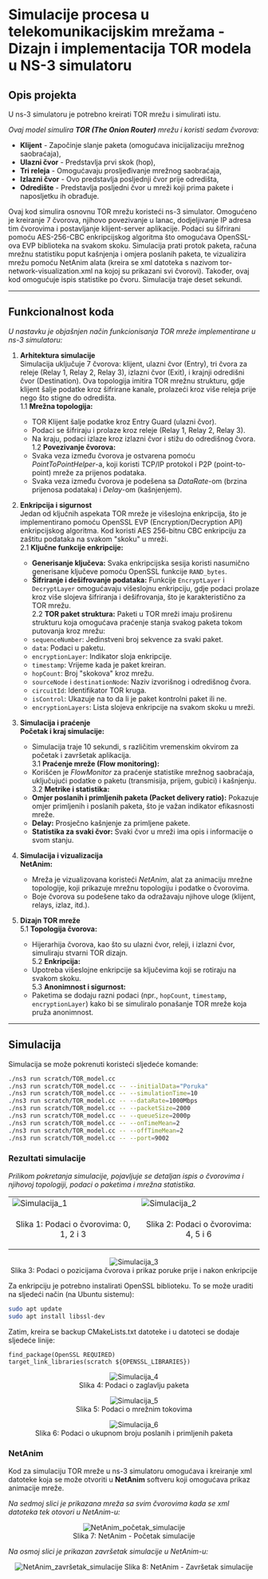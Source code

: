 # Simulacije procesa u telekomunikacijskim mrežama - Dizajn i implementacija TOR modela u NS-3 simulatoru

## Opis projekta

U ns-3 simulatoru je potrebno kreirati TOR mrežu i simulirati istu. 

*Ovaj model simulira **TOR (The Onion Router)** mrežu i koristi sedam čvorova:*

- **Klijent** - Započinje slanje paketa (omogućava inicijalizaciju mrežnog saobraćaja),
- **Ulazni čvor** - Predstavlja prvi skok (hop),
- **Tri releja** - Omogućavaju prosljeđivanje mrežnog saobraćaja,
- **Izlazni čvor** - Ovo predstavlja posljednji čvor prije odredišta,
- **Odredište** - Predstavlja posljedni čvor u mreži koji prima pakete i naposljetku ih obrađuje.

Ovaj kod simulira osnovnu TOR mrežu koristeći ns-3 simulator. Omogućeno je kreiranje 7 čvorova, njihovo povezivanje u lanac, dodjeljivanje IP adresa tim čvorovima i postavljanje klijent-server aplikacije. Podaci su šifrirani pomoću AES-256-CBC enkripcijskog algoritma što omogućava OpenSSL-ova EVP biblioteka na svakom skoku. Simulacija prati protok paketa, računa mrežnu statistiku poput kašnjenja i omjera poslanih paketa, te vizualizira mrežu pomoću NetAnim alata (kreira se xml datoteka s nazivom tor-network-visualization.xml na kojoj su prikazani svi čvorovi). Također, ovaj kod omogućuje ispis statistike po čvoru. Simulacija traje deset sekundi.

---

## Funkcionalnost koda

*U nastavku je objašnjen način funkcionisanja TOR mreže implementirane u ns-3 simulatoru:*

1. **Arhitektura simulacije**  
    Simulacija uključuje 7 čvorova: klijent, ulazni čvor (Entry), tri čvora za releje (Relay 1, Relay 2, Relay 3), izlazni čvor (Exit), i krajnji odredišni čvor (Destination). Ova topologija imitira TOR mrežnu strukturu, gdje klijent šalje podatke kroz šifrirane kanale, prolazeći kroz više releja prije nego što stigne do odredišta.  
    1.1 **Mrežna topologija:**  
    - TOR Klijent šalje podatke kroz Entry Guard (ulazni čvor).  
    - Podaci se šifriraju i prolaze kroz releje (Relay 1, Relay 2, Relay 3).  
    - Na kraju, podaci izlaze kroz izlazni čvor i stižu do odredišnog čvora.  
    1.2 **Povezivanje čvorova:**  
    - Svaka veza između čvorova je ostvarena pomoću *PointToPointHelper*-a, koji koristi TCP/IP protokol i P2P (point-to-point) mreže za prijenos podataka.  
    - Svaka veza između čvorova je podešena sa *DataRate*-om (brzina prijenosa podataka) i *Delay*-om (kašnjenjem).  

2. **Enkripcija i sigurnost**  
    Jedan od ključnih aspekata TOR mreže je višeslojna enkripcija, što je implementirano pomoću OpenSSL EVP (Encryption/Decryption API) enkripcijskog algoritma. Kod koristi AES 256-bitnu CBC enkripciju za zaštitu podataka na svakom "skoku" u mreži.  
    2.1 **Ključne funkcije enkripcije:**  
    - **Generisanje ključeva:** Svaka enkripcijska sesija koristi nasumično generisane ključeve pomoću OpenSSL funkcije `RAND_bytes`.  
    - **Šifriranje i dešifrovanje podataka:** Funkcije `EncryptLayer` i `DecryptLayer` omogućavaju višeslojnu enkripciju, gdje podaci prolaze kroz više slojeva šifriranja i dešifrovanja, što je karakteristično za TOR mrežu.  
    2.2 **TOR paket struktura:** Paketi u TOR mreži imaju proširenu strukturu koja omogućava praćenje stanja svakog paketa tokom putovanja kroz mrežu:  
    - `sequenceNumber`: Jedinstveni broj sekvence za svaki paket.  
    - `data`: Podaci u paketu.  
    - `encryptionLayer`: Indikator sloja enkripcije.  
    - `timestamp`: Vrijeme kada je paket kreiran.  
    - `hopCount`: Broj "skokova" kroz mrežu.  
    - `sourceNode` i `destinationNode`: Naziv izvorišnog i odredišnog čvora.  
    - `circuitId`: Identifikator TOR kruga.  
    - `isControl`: Ukazuje na to da li je paket kontrolni paket ili ne.  
    - `encryptionLayers`: Lista slojeva enkripcije na svakom skoku u mreži.  

3. **Simulacija i praćenje**  
    **Početak i kraj simulacije:**  
    - Simulacija traje 10 sekundi, s različitim vremenskim okvirom za početak i završetak aplikacija.  
    3.1 **Praćenje mreže (Flow monitoring):**  
    - Korišćen je *FlowMonitor* za praćenje statistike mrežnog saobraćaja, uključujući podatke o paketu (transmisija, prijem, gubici) i kašnjenju.  
    3.2 **Metrike i statistika:**  
    - **Omjer poslanih i primljenih paketa (Packet delivery ratio):** Pokazuje omjer primljenih i poslanih paketa, što je važan indikator efikasnosti mreže.  
    - **Delay:** Prosječno kašnjenje za primljene pakete.  
    - **Statistika za svaki čvor:** Svaki čvor u mreži ima opis i informacije o svom stanju.  

4. **Simulacija i vizualizacija**  
    **NetAnim:**  
    - Mreža je vizualizovana koristeći *NetAnim*, alat za animaciju mrežne topologije, koji prikazuje mrežnu topologiju i podatke o čvorovima.  
    - Boje čvorova su podešene tako da odražavaju njihove uloge (klijent, relays, izlaz, itd.).  

5. **Dizajn TOR mreže**  
    5.1 **Topologija čvorova:**  
    - Hijerarhija čvorova, kao što su ulazni čvor, releji, i izlazni čvor, simuliraju stvarni TOR dizajn.  
    5.2 **Enkripcija:**  
    - Upotreba višeslojne enkripcije sa ključevima koji se rotiraju na svakom skoku.  
    5.3 **Anonimnost i sigurnost:**  
    - Paketima se dodaju razni podaci (npr., `hopCount`, `timestamp`, `encryptionLayer`) kako bi se simuliralo ponašanje TOR mreže koja pruža anonimnost.

---

## Simulacija

Simulacija se može pokrenuti koristeći sljedeće komande:
```bash
./ns3 run scratch/TOR_model.cc
./ns3 run scratch/TOR_model.cc -- --initialData="Poruka"
./ns3 run scratch/TOR_model.cc -- --simulationTime=10
./ns3 run scratch/TOR_model.cc -- --dataRate=1000Mbps  
./ns3 run scratch/TOR_model.cc -- --packetSize=2000 
./ns3 run scratch/TOR_model.cc -- --queueSize=2000p
./ns3 run scratch/TOR_model.cc -- --onTimeMean=2 
./ns3 run scratch/TOR_model.cc -- --offTimeMean=2 
./ns3 run scratch/TOR_model.cc -- --port=9002

```

### Rezultati simulacije

*Prilikom pokretanja simulacije, pojavljuje se detaljan ispis o čvorovima i njihovoj topologiji, podaci o paketima i mrežna statistika.*

<div align="center">
<table>
	<tr>
		<td><img src="Slike/Simulacija_1.png" alt="Simulacija_1"></td>
      		<td><img src="Slike/Simulacija_2.png" alt="Simulacija_2"></td>
    	</tr>
    	<tr>
      		<td><p align="center">Slika 1: Podaci o čvorovima: 0, 1, 2 i 3</p></td>
      		<td><p align="center">Slika 2: Podaci o čvorovima: 4, 5 i 6</p></td>
    	</tr>
</table>
</div>

<p align="center">
<img src=Slike/Simulacija_3.png alt="Simulacija_3">
<br>
Slika 3: Podaci o pozicijama čvorova i prikaz poruke prije i nakon enkripcije
</p>

Za enkripciju je potrebno instalirati OpenSSL biblioteku. To se može uraditi na sljedeći način (na Ubuntu sistemu):

```bash
sudo apt update
sudo apt install libssl-dev
```

Zatim, kreira se backup CMakeLists.txt datoteke i u datoteci se dodaje sljedeće linije:

```
find_package(OpenSSL REQUIRED)
target_link_libraries(scratch ${OPENSSL_LIBRARIES})
```

<p align="center">
<img src=Slike/Simulacija_4.png alt="Simulacija_4">
<br>
Slika 4: Podaci o zaglavlju paketa
</p>

<p align="center">
<img src=Slike/Simulacija_5.png alt="Simulacija_5">
<br>
Slika 5: Podaci o mrežnim tokovima
</p>

<p align="center">
<img src=Slike/Simulacija_6.png alt="Simulacija_6">
<br>
Slika 6: Podaci o ukupnom broju poslanih i primljenih paketa
</p>

### NetAnim

Kod za simulaciju TOR mreže u ns-3 simulatoru omogućava i kreiranje xml datoteke koja se može otvoriti u **NetAnim** softveru koji omogućava prikaz animacije mreže. 

*Na sedmoj slici je prikazana mreža sa svim čvorovima kada se xml datoteka tek otovori u NetAnim-u:*

<p align="center"><img src=Slike/NetAnim_početak_simulacije.png alt="NetAnim_početak_simulacije">
<br>
Slika 7: NetAnim - Početak simulacije
</p>

*Na osmoj slici je prikazan završetak simulacije u NetAnim-u:*

<p align="center"><img src=Slike/NetAnim_završetak_simulacije.png alt="NetAnim_završetak_simulacije">
Slika 8: NetAnim - Završetak simulacije
</p>
